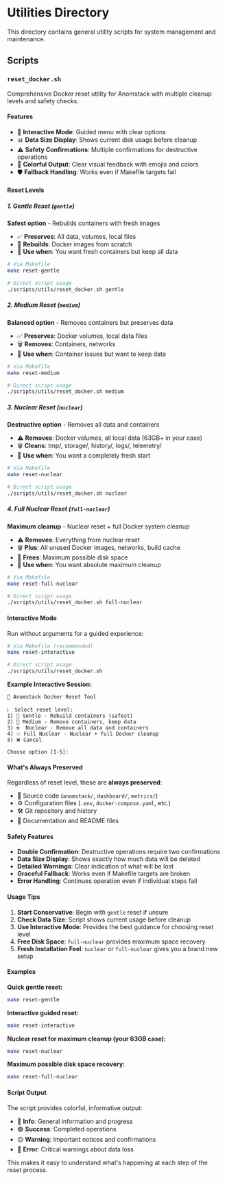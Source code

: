 # Utilities Directory

This directory contains general utility scripts for system management and maintenance.

## Scripts

### `reset_docker.sh`

Comprehensive Docker reset utility for Anomstack with multiple cleanup levels and safety checks.

#### Features

- 🔄 **Interactive Mode**: Guided menu with clear options
- 📊 **Data Size Display**: Shows current disk usage before cleanup
- ⚠️ **Safety Confirmations**: Multiple confirmations for destructive operations
- 🎨 **Colorful Output**: Clear visual feedback with emojis and colors
- 🛡️ **Fallback Handling**: Works even if Makefile targets fail

#### Reset Levels

##### 1. Gentle Reset (`gentle`)
**Safest option** - Rebuilds containers with fresh images
- ✅ **Preserves**: All data, volumes, local files
- 🔄 **Rebuilds**: Docker images from scratch
- 🎯 **Use when**: You want fresh containers but keep all data

```bash
# Via Makefile
make reset-gentle

# Direct script usage
./scripts/utils/reset_docker.sh gentle
```

##### 2. Medium Reset (`medium`)
**Balanced option** - Removes containers but preserves data
- ✅ **Preserves**: Docker volumes, local data files
- 🗑️ **Removes**: Containers, networks
- 🎯 **Use when**: Container issues but want to keep data

```bash
# Via Makefile
make reset-medium

# Direct script usage
./scripts/utils/reset_docker.sh medium
```

##### 3. Nuclear Reset (`nuclear`)
**Destructive option** - Removes all data and containers
- ⚠️ **Removes**: Docker volumes, all local data (63GB+ in your case)
- 🗑️ **Cleans**: tmp/, storage/, history/, logs/, telemetry/
- 🎯 **Use when**: You want a completely fresh start

```bash
# Via Makefile
make reset-nuclear

# Direct script usage
./scripts/utils/reset_docker.sh nuclear
```

##### 4. Full Nuclear Reset (`full-nuclear`)
**Maximum cleanup** - Nuclear reset + full Docker system cleanup
- ⚠️ **Removes**: Everything from nuclear reset
- 🗑️ **Plus**: All unused Docker images, networks, build cache
- 💾 **Frees**: Maximum possible disk space
- 🎯 **Use when**: You want absolute maximum cleanup

```bash
# Via Makefile
make reset-full-nuclear

# Direct script usage
./scripts/utils/reset_docker.sh full-nuclear
```

#### Interactive Mode

Run without arguments for a guided experience:

```bash
# Via Makefile (recommended)
make reset-interactive

# Direct script usage
./scripts/utils/reset_docker.sh
```

**Example Interactive Session:**
```
🐳 Anomstack Docker Reset Tool

ℹ️  Select reset level:
1) 🔄 Gentle - Rebuild containers (safest)
2) 🧹 Medium - Remove containers, keep data
3) ☢️  Nuclear - Remove all data and containers
4) 💥 Full Nuclear - Nuclear + full Docker cleanup
5) ❌ Cancel

Choose option [1-5]:
```

#### What's Always Preserved

Regardless of reset level, these are **always preserved**:
- 💾 Source code (`anomstack/`, `dashboard/`, `metrics/`)
- ⚙️ Configuration files (`.env`, `docker-compose.yaml`, etc.)
- 🛠️ Git repository and history
- 📝 Documentation and README files

#### Safety Features

- **Double Confirmation**: Destructive operations require two confirmations
- **Data Size Display**: Shows exactly how much data will be deleted
- **Detailed Warnings**: Clear indication of what will be lost
- **Graceful Fallback**: Works even if Makefile targets are broken
- **Error Handling**: Continues operation even if individual steps fail

#### Usage Tips

1. **Start Conservative**: Begin with `gentle` reset if unsure
2. **Check Data Size**: Script shows current usage before cleanup
3. **Use Interactive Mode**: Provides the best guidance for choosing reset level
4. **Free Disk Space**: `full-nuclear` provides maximum space recovery
5. **Fresh Installation Feel**: `nuclear` or `full-nuclear` gives you a brand new setup

#### Examples

**Quick gentle reset:**
```bash
make reset-gentle
```

**Interactive guided reset:**
```bash
make reset-interactive
```

**Nuclear reset for maximum cleanup (your 63GB case):**
```bash
make reset-nuclear
```

**Maximum possible disk space recovery:**
```bash
make reset-full-nuclear
```

#### Script Output

The script provides colorful, informative output:
- 🔵 **Info**: General information and progress
- 🟢 **Success**: Completed operations
- 🟡 **Warning**: Important notices and confirmations  
- 🔴 **Error**: Critical warnings about data loss

This makes it easy to understand what's happening at each step of the reset process.
